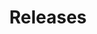 ---
# Remove the permalink when we launch this page
permalink: false
title: 'Releases'
description: ''
layout: 'layouts/releases-landing.njk'
i18n:
  channels:
    stable: Stable
    beta: Beta
    canary: Canary
    dev: Dev
  channel_title: Channel
  release_title: Release
  stabledate_title: Stable Date
---